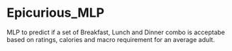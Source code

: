 # Epicurious_MLP
MLP to predict if a set of Breakfast, Lunch and Dinner combo is acceptabe based on ratings, calories and macro requirement for an average adult.
